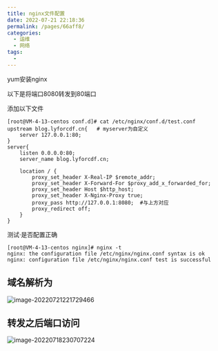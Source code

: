 ```yaml
---
title: nginx文件配置
date: 2022-07-21 22:18:36
permalink: /pages/66aff8/
categories:
  - 运维
  - 网络
tags:
  - 
---
```

yum安装nginx

以下是将端口8080转发到80端口

添加以下文件

```shell
[root@VM-4-13-centos conf.d]# cat /etc/nginx/conf.d/test.conf 
upstream blog.lyforcdf.cn{   # myserver为自定义
    server 127.0.0.1:80;  
}
server{
    listen 0.0.0.0:80; 
    server_name blog.lyforcdf.cn;

    location / {
        proxy_set_header X-Real-IP $remote_addr;
        proxy_set_header X-Forward-For $proxy_add_x_forwarded_for;
        proxy_set_header Host $http_host;
        proxy_set_header X-Nginx-Proxy true;
        proxy_pass http://127.0.0.1:8080;  #与上方对应
        proxy_redirect off;
    }
}
```

测试·是否配置正确

```shell
[root@VM-4-13-centos nginx]# nginx -t
nginx: the configuration file /etc/nginx/nginx.conf syntax is ok
nginx: configuration file /etc/nginx/nginx.conf test is successful
```

## 域名解析为

![image-20220721221729466](http://markdown.lyforcdf.cn/aaa/image-20220721221729466.png)

## 转发之后端口访问

![image-20220718230707224](http://markdown.lyforcdf.cn/aaa/image-20220718230707224.png)
